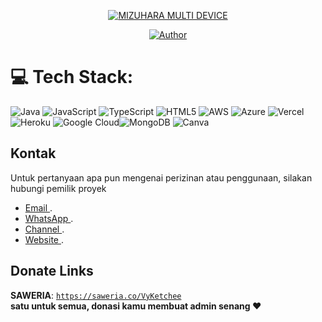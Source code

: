 </p>
<p align="center">
<a href="#"><img title="MIZUHARA MULTI DEVICE" src="https://img.shields.io/badge/Vylove MultiDevice-purple?colorA=%23000000&colorB=%23BF00FF&style=for-the-badge"></a>
</p>

</p>
<p align="center">
<a href="https://github.com/Sky-Store-Digital-ID"><img title="Author" src="https://img.shields.io/badge/Author-Youga Dev-red.svg?style=for-the-badge&logo=github"></a>
</p>

 # 💻 Tech Stack:
![Java](https://img.shields.io/badge/java-%23ED8B00.svg?style=flat&logo=java&logoColor=white) ![JavaScript](https://img.shields.io/badge/javascript-%23323330.svg?style=flat&logo=javascript&logoColor=%23F7DF1E)  ![TypeScript](https://img.shields.io/badge/typescript-%23007ACC.svg?style=flat&logo=typescript&logoColor=white) ![HTML5](https://img.shields.io/badge/html5-%23E34F26.svg?style=flat&logo=html5&logoColor=white) ![AWS](https://img.shields.io/badge/AWS-%23FF9900.svg?style=flat&logo=amazon-aws&logoColor=white) ![Azure](https://img.shields.io/badge/azure-%230072C6.svg?style=flat&logo=azure-devops&logoColor=white) ![Vercel](https://img.shields.io/badge/vercel-%23000000.svg?style=flat&logo=vercel&logoColor=white) ![Heroku](https://img.shields.io/badge/heroku-%23430098.svg?style=flat&logo=heroku&logoColor=white) ![Google Cloud](https://img.shields.io/badge/Google%20Cloud-%234285F4.svg?style=flat&logo=google-cloud&logoColor=white)![MongoDB](https://img.shields.io/badge/MongoDB-%234ea94b.svg?style=flat&logo=mongodb&logoColor=white) ![Canva](https://img.shields.io/badge/Canva-%2300C4CC.svg?style=flat&logo=Canva&logoColor=white)
 ## Kontak

 Untuk pertanyaan apa pun mengenai perizinan atau penggunaan, silakan hubungi pemilik proyek
 - [ Email ](mailto:contact@vylovemd.my.id).
 - [ WhatsApp ](https://wa.me/6283151443585?text=Hallo). 
 - [Channel ](https://whatsapp.com/channel/0029VacyCgNEQIafM6owc735).
 - [ Website ](https://api.vylovemd.my.id). 


## Donate Links

<b>SAWERIA</b>: <code>https://saweria.co/VyKetchee</code></br>
**satu untuk semua, donasi kamu membuat admin senang ❤️**
